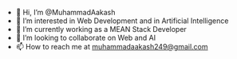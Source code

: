 - 👋 Hi, I’m @MuhammadAakash
- 👀 I’m interested in Web Development and in  Artificial Intelligence  
- 🌱 I’m currently working as a MEAN Stack Developer
- 💞️ I’m looking to collaborate on Web and AI
- 📫 How to reach me at muhammadaakash249@gmail.com

<!---
MuhammadAakash/MuhammadAakash is a ✨ special ✨ repository because its `README.md` (this file) appears on your GitHub profile.
You can click the Preview link to take a look at your changes.
--->
